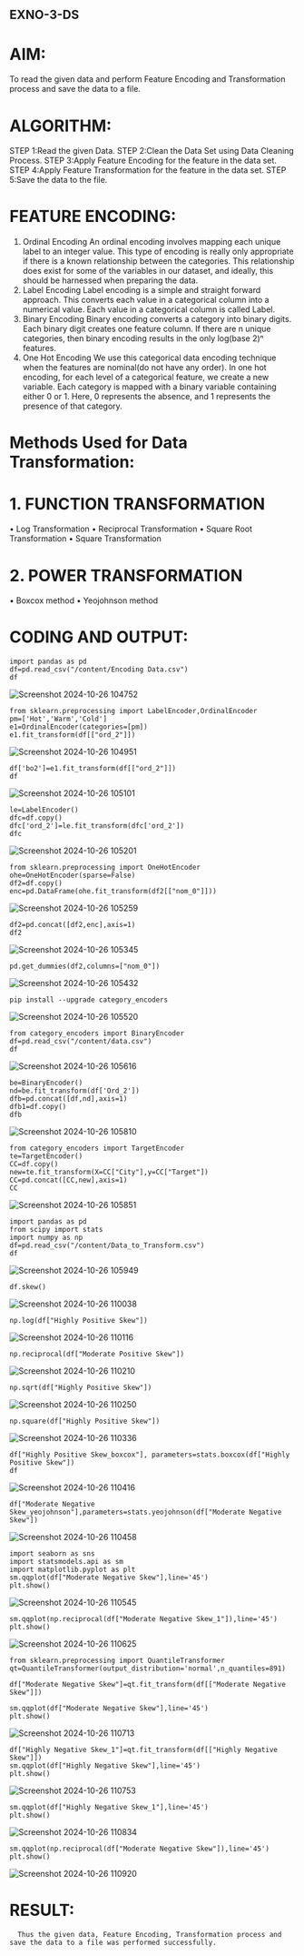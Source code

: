 ## EXNO-3-DS

# AIM:
To read the given data and perform Feature Encoding and Transformation process and save the data to a file.

# ALGORITHM:
STEP 1:Read the given Data.
STEP 2:Clean the Data Set using Data Cleaning Process.
STEP 3:Apply Feature Encoding for the feature in the data set.
STEP 4:Apply Feature Transformation for the feature in the data set.
STEP 5:Save the data to the file.

# FEATURE ENCODING:
1. Ordinal Encoding
An ordinal encoding involves mapping each unique label to an integer value. This type of encoding is really only appropriate if there is a known relationship between the categories. This relationship does exist for some of the variables in our dataset, and ideally, this should be harnessed when preparing the data.
2. Label Encoding
Label encoding is a simple and straight forward approach. This converts each value in a categorical column into a numerical value. Each value in a categorical column is called Label.
3. Binary Encoding
Binary encoding converts a category into binary digits. Each binary digit creates one feature column. If there are n unique categories, then binary encoding results in the only log(base 2)ⁿ features.
4. One Hot Encoding
We use this categorical data encoding technique when the features are nominal(do not have any order). In one hot encoding, for each level of a categorical feature, we create a new variable. Each category is mapped with a binary variable containing either 0 or 1. Here, 0 represents the absence, and 1 represents the presence of that category.

# Methods Used for Data Transformation:
  # 1. FUNCTION TRANSFORMATION
• Log Transformation
• Reciprocal Transformation
• Square Root Transformation
• Square Transformation
  # 2. POWER TRANSFORMATION
• Boxcox method
• Yeojohnson method

# CODING AND OUTPUT:
```
import pandas as pd
df=pd.read_csv("/content/Encoding Data.csv")
df
```
![Screenshot 2024-10-26 104752](https://github.com/user-attachments/assets/075c00b7-05e1-483f-a364-4a065cc9fa69)

```
from sklearn.preprocessing import LabelEncoder,OrdinalEncoder
pm=['Hot','Warm','Cold']
e1=OrdinalEncoder(categories=[pm])
e1.fit_transform(df[["ord_2"]])
```
![Screenshot 2024-10-26 104951](https://github.com/user-attachments/assets/259bbe3a-ffa6-4d8c-89ef-ddd13e9a8411)
```
df['bo2']=e1.fit_transform(df[["ord_2"]])
df
```
![Screenshot 2024-10-26 105101](https://github.com/user-attachments/assets/0d65b1ba-b322-4d2b-adc0-211b88032e5a)
```
le=LabelEncoder()
dfc=df.copy()
dfc['ord_2']=le.fit_transform(dfc['ord_2'])
dfc
```
![Screenshot 2024-10-26 105201](https://github.com/user-attachments/assets/d17cdebb-8063-4c1c-8a6c-b0ee14c6043b)
```
from sklearn.preprocessing import OneHotEncoder
ohe=OneHotEncoder(sparse=False)
df2=df.copy()
enc=pd.DataFrame(ohe.fit_transform(df2[["nom_0"]]))
```
![Screenshot 2024-10-26 105259](https://github.com/user-attachments/assets/b2cc05a8-b85b-47e4-babc-3e50990ef5c8)
```
df2=pd.concat([df2,enc],axis=1)
df2
```
![Screenshot 2024-10-26 105345](https://github.com/user-attachments/assets/619d61e1-22fd-4d00-922c-70b6d37853f6)
```
pd.get_dummies(df2,columns=["nom_0"])
```
![Screenshot 2024-10-26 105432](https://github.com/user-attachments/assets/ce6f6f2a-0314-4aa3-951c-e0fa779504f2)
```
pip install --upgrade category_encoders
```
![Screenshot 2024-10-26 105520](https://github.com/user-attachments/assets/04f79c02-5599-4c20-9f37-74b947ca0bea)
```
from category_encoders import BinaryEncoder
df=pd.read_csv("/content/data.csv")
df
```
![Screenshot 2024-10-26 105616](https://github.com/user-attachments/assets/94662bdb-7ce3-4331-b904-6521930f2ca2)
```
be=BinaryEncoder()
nd=be.fit_transform(df['Ord_2'])
dfb=pd.concat([df,nd],axis=1)
dfb1=df.copy()
dfb
```
![Screenshot 2024-10-26 105810](https://github.com/user-attachments/assets/718a218e-45d9-4d60-98dd-cab30d254c0b)
```
from category_encoders import TargetEncoder
te=TargetEncoder()
CC=df.copy()
new=te.fit_transform(X=CC["City"],y=CC["Target"])
CC=pd.concat([CC,new],axis=1)
CC
```
![Screenshot 2024-10-26 105851](https://github.com/user-attachments/assets/e52d4e9c-0cdd-4124-9179-ec51a87f2a4c)
```
import pandas as pd
from scipy import stats
import numpy as np
df=pd.read_csv("/content/Data_to_Transform.csv")
df
```
![Screenshot 2024-10-26 105949](https://github.com/user-attachments/assets/dc3b803a-a1e4-45fb-a640-f2efb1c05600)
```
df.skew()
```
![Screenshot 2024-10-26 110038](https://github.com/user-attachments/assets/0975469b-6747-470a-bd0e-a027e4bbb680)
```
np.log(df["Highly Positive Skew"])
```
![Screenshot 2024-10-26 110116](https://github.com/user-attachments/assets/cd62052a-2812-42ff-a0c3-f49ebd1dc848)
```
np.reciprocal(df["Moderate Positive Skew"])
```
![Screenshot 2024-10-26 110210](https://github.com/user-attachments/assets/9f68c7d1-72ff-40a6-b243-2ac58799ae5e)
```
np.sqrt(df["Highly Positive Skew"])
```
![Screenshot 2024-10-26 110250](https://github.com/user-attachments/assets/c14883dc-d478-46da-83d6-e145e60c111c)
```
np.square(df["Highly Positive Skew"])
```
![Screenshot 2024-10-26 110336](https://github.com/user-attachments/assets/a9311d78-946b-4f9f-88a8-a5e722c62083)
```
df["Highly Positive Skew_boxcox"], parameters=stats.boxcox(df["Highly Positive Skew"])
df
```
![Screenshot 2024-10-26 110416](https://github.com/user-attachments/assets/2fb73401-fec7-40d2-8c79-505b7b4eebe2)
```
df["Moderate Negative Skew_yeojohnson"],parameters=stats.yeojohnson(df["Moderate Negative Skew"])
```
![Screenshot 2024-10-26 110458](https://github.com/user-attachments/assets/cf8b211d-d3c0-42c7-8852-9ca7104f8f2a)
```
import seaborn as sns
import statsmodels.api as sm
import matplotlib.pyplot as plt
sm.qqplot(df["Moderate Negative Skew"],line='45')
plt.show()
```
![Screenshot 2024-10-26 110545](https://github.com/user-attachments/assets/da1349d5-07f8-474e-9b2f-6b7d13151c5f)
```
sm.qqplot(np.reciprocal(df["Moderate Negative Skew_1"]),line='45')
plt.show()
```
![Screenshot 2024-10-26 110625](https://github.com/user-attachments/assets/99522244-4398-4f08-b8be-ae0159aa8974)
```
from sklearn.preprocessing import QuantileTransformer
qt=QuantileTransformer(output_distribution='normal',n_quantiles=891)

df["Moderate Negative Skew"]=qt.fit_transform(df[["Moderate Negative Skew"]])

sm.qqplot(df["Moderate Negative Skew"],line='45')
plt.show()
```
![Screenshot 2024-10-26 110713](https://github.com/user-attachments/assets/f6615ec4-cf2c-4442-a4b5-867d9a99d2df)
```
df["Highly Negative Skew_1"]=qt.fit_transform(df[["Highly Negative Skew"]])
sm.qqplot(df["Highly Negative Skew"],line='45')
plt.show()
```
![Screenshot 2024-10-26 110753](https://github.com/user-attachments/assets/7b0b5429-c38f-4642-819c-481460bfed6c)
```
sm.qqplot(df["Highly Negative Skew_1"],line='45')
plt.show()
```
![Screenshot 2024-10-26 110834](https://github.com/user-attachments/assets/90dbdd1b-e906-4e5e-91ff-9cbac6ab2869)
```
sm.qqplot(np.reciprocal(df["Moderate Negative Skew"]),line='45')
plt.show()
```
![Screenshot 2024-10-26 110920](https://github.com/user-attachments/assets/51957a2b-8562-45f2-8350-babbd0acd649)

# RESULT:
      Thus the given data, Feature Encoding, Transformation process and save the data to a file was performed successfully.


       
